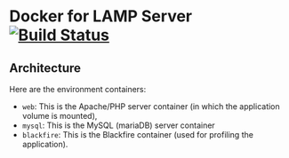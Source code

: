 Docker for LAMP Server [![Build Status](https://travis-ci.org/aureliengiry/docker-lamp.svg?branch=master)](https://travis-ci.org/aureliengiry/docker-lamp)
======================

## Architecture

Here are the environment containers:

* `web`: This is the Apache/PHP server container (in which the application volume is mounted),
* `mysql`: This is the MySQL (mariaDB) server container
* `blackfire`: This is the Blackfire container (used for profiling the application).

